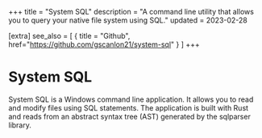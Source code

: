 +++
title = "System SQL"
description = "A command line utility that allows you to query your native file system using SQL."
updated = 2023-02-28

[extra]
see_also = [
  { title = "Github", href="https://github.com/gscanlon21/system-sql" }
]
+++

# System SQL

System SQL is a Windows command line application. It allows you to read and modify files using SQL statements. The application is built with Rust and reads from an abstract syntax tree (AST) generated by the sqlparser library.